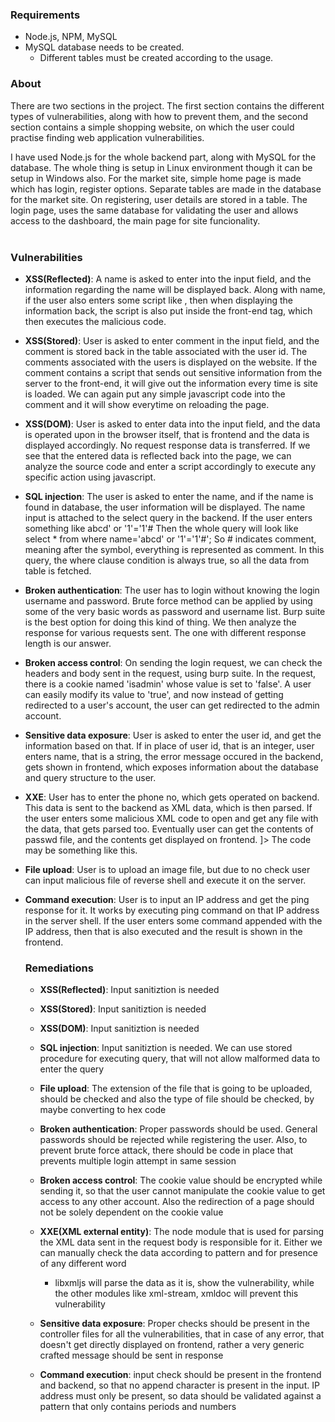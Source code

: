### Requirements

- Node.js, NPM, MySQL
- MySQL database needs to be created.
	- Different tables must be created according to the usage.

### About
There are two sections in the project. The first section contains the different types of vulnerabilities, along with how to prevent them, and the second section contains a simple shopping website, on which the user could practise finding web application vulnerabilities.

I have used Node.js for the whole backend part, along with MySQL for the database. The whole thing is setup in Linux environment though it can be setup in Windows also. 
For the market site, simple home page is made which has login, register options. Separate tables are made in the database for the market site. On registering, user details are stored in a table.
The login page, uses the same database for validating the user and allows access to the dashboard, the main page for site funcionality.<br/><br/>


### Vulnerabilities

* __XSS(Reflected)__: A name is asked to enter into the input field, and the information regarding the name will be displayed back. Along with name, if the user also enters some script like <script>alert(10)</script>, then when displaying the information back, the script is also put inside the front-end tag, which then executes the malicious code.

* __XSS(Stored)__: User is asked to enter comment in the input field, and the comment is stored back in the table associated with the user id. The comments associated with the users is displayed on the website. If the comment contains a script that sends out sensitive information from the server to the front-end, it will give out the information every time is site is loaded. We can again put any simple javascript code into the comment and it will show everytime on reloading the page.


* __XSS(DOM)__: User is asked to enter data into the input field, and the data is operated upon in the browser itself, that is frontend and the data is displayed accordingly. No request response data is transferred. If we see that the entered data is reflected back into the page, we can analyze the source code and enter a script accordingly to execute any specific action using javascript.

* __SQL injection__: The user is asked to enter the name, and if the name is found in database, the user information will be displayed. The name input is attached to the select query in the backend. If the user enters something like 
			abcd' or '1'='1'# 
		Then the whole query will look like 
			select * from <table name> where name='abcd' or '1'='1'#';
	So # indicates comment, meaning after the symbol, everything is represented as comment. In this query, the where clause condition is always true, so all the data from table is fetched.

* __Broken authentication__: The user has to login without knowing the login username and password. Brute force method can be applied by using some of the very basic words as password and username list. Burp suite is the best option for doing this kind of thing. We then analyze the response for various requests sent. The one with different response length is our answer.

* __Broken access control__: On sending the login request, we can check the headers and body sent in the request, using burp suite. In the request, there is a cookie named 'isadmin' whose value is set to 'false'. A user can easily modify its value to 'true', and now instead of getting redirected to a user's account, the user can get redirected to the admin account.


* __Sensitive data exposure__: User is asked to enter the user id, and get the information based 	on that. If in place of user id, that is an integer, user enters name, that is a string, the error message occured in the backend, gets shown in frontend, which exposes information about the database and query structure to the user.

* __XXE__: User has to enter the phone no, which gets operated on backend. This data is sent to the backend as XML data, which is then parsed. If the user enters some malicious XML code to open and get any file with the data, that gets parsed too. Eventually user can get the contents of passwd file, and the contents get displayed on frontend.
		<!DOCTYPE test [ <!ENTITY xxe SYSTEM "file:///etc/passwd"> ]> 
		The code may be something like this.
* __File upload__: User is to upload an image file, but due to no check user can input malicious file of reverse shell and execute it on the server.

* __Command execution__: User is to input an IP address and get the ping response for it. It works by executing ping command on that IP address in the server shell. If the user enters some command appended with the IP address, then that is also executed and the result is shown in the frontend.

### Remediations

* __XSS(Reflected)__: Input sanitiztion is needed

* __XSS(Stored)__: Input sanitiztion is needed

* __XSS(DOM)__: Input sanitiztion is needed

* __SQL injection__: Input sanitiztion is needed. We can use stored procedure for executing query, that will not allow malformed data to enter the query


* __File upload__: The extension of the file that is going to be uploaded, should be checked and also the type of file should be checked, by maybe converting to hex code

* __Broken authentication__: Proper passwords should be used. General passwords should be rejected while registering the user. Also, to prevent brute force attack, there should be code in place that prevents multiple login attempt in same session

* __Broken access control__: The cookie value should be encrypted while sending it, so that the user cannot manipulate the cookie value to get access to any other account. Also the redirection of a page should not be solely dependent on the cookie value

* __XXE(XML external entity)__: The node module that is used for parsing the XML data sent in the request body is responsible for it. Either we can manually check the data according to pattern and for presence of any different word
	* libxmljs will parse the data as it is, show the vulnerability, while the other modules like xml-stream, xmldoc will prevent this vulnerability

* __Sensitive data exposure__: Proper checks should be present in the controller files for all the vulnerabilities, that in case of any error, that doesn't get directly displayed on frontend, rather a very generic crafted message should be sent in response

* __Command execution__: input check should be present in the frontend and backend, so that no append character is present in the input. IP address must only be present, so data should be validated against a pattern that only contains periods and numbers

